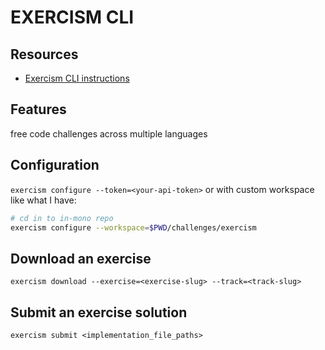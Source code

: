 # EXERCISM CLI

## Resources
- [Exercism CLI instructions](https://exercism.org/docs/using/solving-exercises/working-locally)

## Features
free code challenges across multiple languages

## Configuration
`exercism configure --token=<your-api-token>`
or with custom workspace like what I have:
```bash
# cd in to in-mono repo
exercism configure --workspace=$PWD/challenges/exercism
```

## Download an exercise
`exercism download --exercise=<exercise-slug> --track=<track-slug>`

## Submit an exercise solution
`exercism submit <implementation_file_paths>`